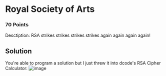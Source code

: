 # Royal Society of Arts
### 70 Points
Desctiption: RSA strikes strikes strikes strikes again again again again!

## Solution
You're able to program a solution but I just threw it into dcode's RSA Cipher Calculator:
![image](https://user-images.githubusercontent.com/28494055/235210340-73794c5f-9676-4116-a0bb-04b842e277e1.png)


